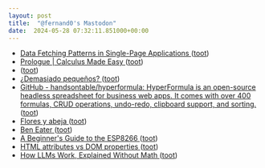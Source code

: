 ```yaml
---
layout: post
title:  "@fernand0's Mastodon"
date:  2024-05-28 07:32:11.851000+00:00
---
```

*  [Data Fetching Patterns in Single-Page Applications ](https://martinfowler.com/articles/data-fetch-spa.htm) ([toot](https://mastodon.social/@fernand0/112517548071327401))
*  [Prologue \| Calculus Made Easy ](https://calculusmadeeasy.org/prologue.htm) ([toot](https://mastodon.social/@fernand0/112516021971111567))
*  [ ](https://mastodon.social/users/fernand0/statuses/112514504369382375/activity) ([toot](https://mastodon.social/users/fernand0/statuses/112514504369382375/activity))
*  [¿Demasiado pequeños? ](https://avecesunafoto.wordpress.com/2024/05/27/demasiado-pequenos) ([toot](https://mastodon.social/@fernand0/112514310860302777))
*  [GitHub - handsontable/hyperformula: HyperFormula is an open-source headless spreadsheet for business web apps. It comes with over 400 formulas, CRUD operations, undo-redo, clipboard support, and sorting. ](https://github.com/handsontable/hyperformul) ([toot](https://mastodon.social/@fernand0/112514181658709488))
*  [Flores y abeja ](https://www.flickr.com/photos/fernand0/53714405157) ([toot](https://mastodon.social/@fernand0/112514171151131586))
*  [Ben Eater ](https://eater.net/8bi) ([toot](https://mastodon.social/@fernand0/112514047622657702))
*  [A Beginner's Guide to the ESP8266 ](https://tttapa.github.io/ESP8266/Chap01%20-%20ESP8266.htm) ([toot](https://mastodon.social/@fernand0/112513664878100004))
*  [HTML attributes vs DOM properties ](https://jakearchibald.com/2024/attributes-vs-properties) ([toot](https://mastodon.social/@fernand0/112513567348634835))
*  [How LLMs Work, Explained Without Math ](https://blog.miguelgrinberg.com/post/how-llms-work-explained-without-mat) ([toot](https://mastodon.social/@fernand0/112513343837031100))
